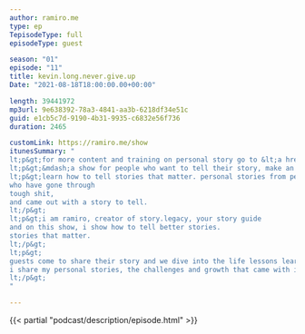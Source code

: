 ```yaml
---
author: ramiro.me
type: ep
TepisodeType: full
episodeType: guest

season: "01"
episode: "11"
title: kevin.long.never.give.up
Date: "2021-08-18T18:00:00.00+00:00"

length: 39441972
mp3url: 9e638392-78a3-4841-aa3b-6218df34e51c
guid: e1cb5c7d-9190-4b31-9935-c6832e56f736
duration: 2465

customLink: https://ramiro.me/show
itunesSummary: "
lt;p&gt;for more content and training on personal story go to &lt;a href=&quot;http://ramiro.me/show&quot;&gt;ramiro.me/show&lt;/a&gt;lt;/p&gt;
lt;p&gt;&mdash;a show for people who want to tell their story, make an impact and leave a legacy.lt;/p&gt;
lt;p&gt;learn how to tell stories that matter. personal stories from people just like you,
who have gone through
tough shit,
and came out with a story to tell.
lt;/p&gt;
lt;p&gt;i am ramiro, creator of story.legacy, your story guide
and on this show, i show how to tell better stories.
stories that matter.
lt;/p&gt;
lt;p&gt;
guests come to share their story and we dive into the life lessons learned from those personal experiences.
i share my personal stories, the challenges and growth that came with it.
lt;/p&gt;
"

---
```

{{< partial "podcast/description/episode.html" >}}
